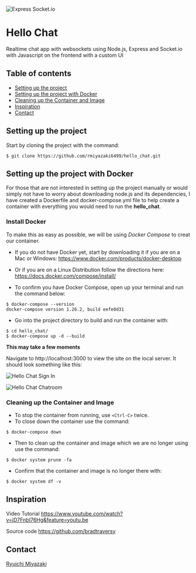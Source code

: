![Express Socket.io](https://miro.medium.com/max/1200/1*tWm33yhceKIL22QqOORu2w.png)

# Hello Chat
Realtime chat app with websockets using Node.js, Express and Socket.io with Javascript on the frontend with a custom UI

## Table of contents

- [Setting up the project](#setting-up-the-project)
- [Setting up the project with Docker](#setting-up-the-project-with-docker)
- [Cleaning up the Container and Image](#cleaning-up-the-container-and-image)
- [Inspiration](#inspiration)
- [Contact](#contact)

## Setting up the project

  Start by cloning the project with the command:
  ```
  $ git clone https://github.com/rmiyazaki6499/hello_chat.git
  ```
  
  ## Setting up the project with Docker

  For those that are not interested in setting up the project manually or would simply not have to worry about downloading node.js and its dependencies, I have created a Dockerfile and docker-compose.yml file to help create a container with everything you would need to run the **hello_chat**.

  ### Install Docker

  To make this as easy as possible, we will be using *Docker Compose* to creat our container.

  - If you do not have Docker yet, start by downloading it if you are on a Mac or Windows:
  https://www.docker.com/products/docker-desktop

  - Or if you are on a Linux Distribution follow the directions here:
  https://docs.docker.com/compose/install/

  - To confirm you have Docker Compose, open up your terminal and run the command below:

  ```
  $ docker-compose --version
  docker-compose version 1.26.2, build eefe0d31
  ```
  
  - Go into the project directory to build and run the container with:

  ```
  $ cd hello_chat/
  $ docker-compose up -d --build
  ```

  **This may take a few moments**
  
  Navigate to http://localhost:3000 to view the site on the local server.
It should look something like this:

![Hello Chat Sign In](https://user-images.githubusercontent.com/41876764/90868239-6ed92b80-e34b-11ea-897f-d1b4f6a5c772.png)

![Hello Chat Chatroom](https://user-images.githubusercontent.com/41876764/90868272-7ac4ed80-e34b-11ea-9dd0-0a08c699c75c.png)
  
  ### Cleaning up the Container and Image

  - To stop the container from running, use `<Ctrl-C>` twice.
  - To close down the container use the command:

  ```
  $ docker-compose down
  ```
  - Then to clean up the container and image which we are no longer using use the command:

  ```
  $ docker system prune -fa
  ```

  - Confirm that the container and image is no longer there with:

  ```
  $ docker system df -v
  ```

## Inspiration

Video Tutorial
https://www.youtube.com/watch?v=jD7FnbI76Hg&feature=youtu.be

Source code
https://github.com/bradtraversy

## Contact

[Ryuichi Miyazaki](https://github.com/rmiyazaki6499)
